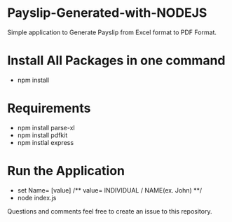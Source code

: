 # Payslip-Generated-with-NODEJS

Simple application to Generate Payslip from Excel format to PDF Format.

# Install All Packages in one command
- npm install

# Requirements
- npm install parse-xl
- npm install pdfkit
- npm instlal express

# Run the Application
- set Name= [value]  /** value= INDIVIDUAL / NAME(ex. John) **/
- node index.js


Questions and comments feel free to create an issue to this repository.
